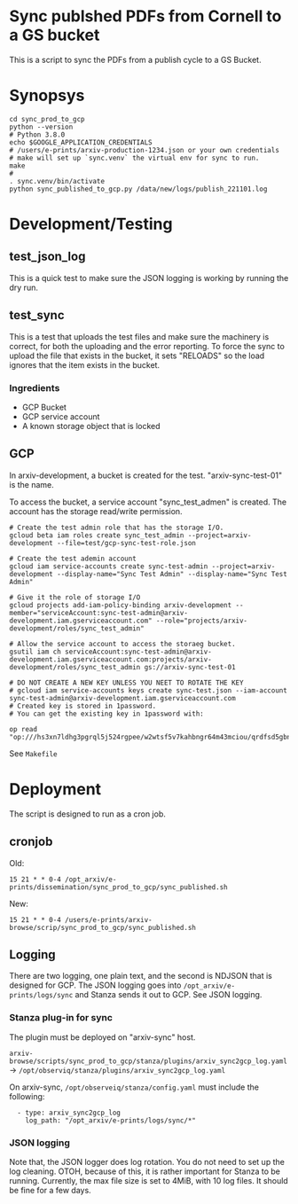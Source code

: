 # Sync publshed PDFs from Cornell to a GS bucket

This is a script to sync the PDFs from a publish cycle to a GS Bucket.

# Synopsys

    cd sync_prod_to_gcp
    python --version
    # Python 3.8.0
    echo $GOOGLE_APPLICATION_CREDENTIALS
    # /users/e-prints/arxiv-production-1234.json or your own credentials
    # make will set up `sync.venv` the virtual env for sync to run.
    make
    #
    . sync.venv/bin/activate
    python sync_published_to_gcp.py /data/new/logs/publish_221101.log

# Development/Testing

## test_json_log

This is a quick test to make sure the JSON logging is working by running the dry run.

## test_sync

This is a test that uploads the test files and make sure the machinery is correct, for both the uploading and
the error reporting.
To force the sync to upload the file that exists in the bucket, it sets "RELOADS" so the load ignores that 
the item exists in the bucket.

### Ingredients

* GCP Bucket
* GCP service account
* A known storage object that is locked

## GCP

In arxiv-development, a bucket is created for the test. "arxiv-sync-test-01" is the name.

To access the bucket, a service account "sync_test_admen" is created. The account has the storage read/write 
permission.

    # Create the test admin role that has the storage I/O.
    gcloud beta iam roles create sync_test_admin --project=arxiv-development --file=test/gcp-sync-test-role.json

    # Create the test ademin account 
    gcloud iam service-accounts create sync-test-admin --project=arxiv-development --display-name="Sync Test Admin" --display-name="Sync Test Admin"

    # Give it the role of storage I/O
    gcloud projects add-iam-policy-binding arxiv-development --member="serviceAccount:sync-test-admin@arxiv-development.iam.gserviceaccount.com" --role="projects/arxiv-development/roles/sync_test_admin"

    # Allow the service account to access the storaeg bucket.
    gsutil iam ch serviceAccount:sync-test-admin@arxiv-development.iam.gserviceaccount.com:projects/arxiv-development/roles/sync_test_admin gs://arxiv-sync-test-01

    # DO NOT CREATE A NEW KEY UNLESS YOU NEET TO ROTATE THE KEY
    # gcloud iam service-accounts keys create sync-test.json --iam-account sync-test-admin@arxiv-development.iam.gserviceaccount.com
    # Created key is stored in 1password.
    # You can get the existing key in 1password with:

    op read "op:///hs3xn7ldhg3pgrql5j524rgpee/w2wtsf5v7kahbngr64m43mciou/qrdfsd5gbnatjpv7zof6vwca4q"

See `Makefile`

# Deployment

The script is designed to run as a cron job. 

## cronjob 

Old:

    15 21 * * 0-4 /opt_arxiv/e-prints/dissemination/sync_prod_to_gcp/sync_published.sh

New:

    15 21 * * 0-4 /users/e-prints/arxiv-browse/scrip/sync_prod_to_gcp/sync_published.sh

## Logging

There are two logging, one plain text, and the second is NDJSON that is designed for GCP. The JSON logging goes into
`/opt_arxiv/e-prints/logs/sync` and Stanza sends it out to GCP. See JSON logging.

### Stanza plug-in for sync

The plugin must be deployed on "arxiv-sync" host.

`arxiv-browse/scripts/sync_prod_to_gcp/stanza/plugins/arxiv_sync2gcp_log.yaml` -> `/opt/observiq/stanza/plugins/arxiv_sync2gcp_log.yaml`

On arxiv-sync, `/opt/observeiq/stanza/config.yaml` must include the following:

      - type: arxiv_sync2gcp_log
        log_path: "/opt_arxiv/e-prints/logs/sync/*"

### JSON logging

Note that, the JSON logger does log rotation. You do not need to set up the log cleaning.
OTOH, because of this, it is rather important for Stanza to be running.
Currently, the max file size is set to 4MiB, with 10 log files. It should be fine for a few days.





